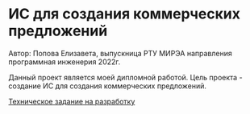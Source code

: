# ИС для создания коммерческих предложений

Автор: Попова Елизавета, выпускница РТУ МИРЭА направления программная инженерия 2022г.

Данный проект является моей дипломной работой.
Цель проекта - создание ИС для создания коммерческих предложений.

[Техническое задание на разработку](https://github.com/GooseArkasha/GraduationProject/blob/main/docs/technical_requirements.md)


